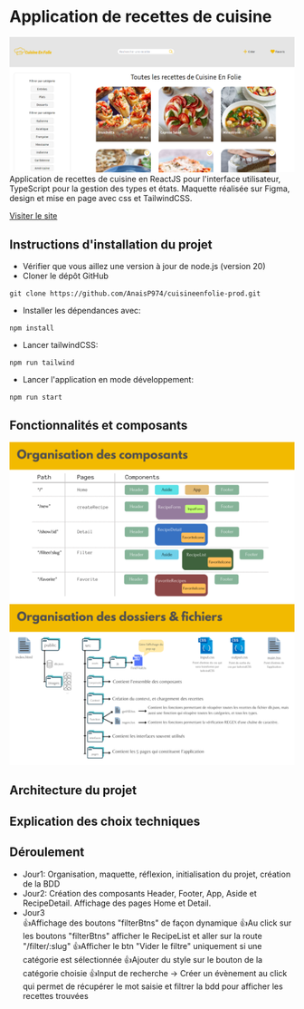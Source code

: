 # Application de recettes de cuisine

![Cuisine en folie](./public/images/cuisine_en_folie.png)  
Application de recettes de cuisine en ReactJS pour l'interface utilisateur, TypeScript pour la gestion des types et états.
Maquette réalisée sur Figma, design et mise en page avec css et TailwindCSS.

[Visiter le site](https://cuisineenfolie-prod.vercel.app/)

## Instructions d'installation du projet

- Vérifier que vous aillez une version à jour de node.js (version 20)
- Cloner le dépôt GitHub  

```git
git clone https://github.com/AnaisP974/cuisineenfolie-prod.git
```

- Installer les dépendances avec:

```git
npm install
```

- Lancer tailwindCSS:

```git
npm run tailwind
```

- Lancer l'application en mode développement:

```git
npm run start
```

## Fonctionnalités et composants

![Organisation des composants](./public/images/organisation_composants.png)  
![Organisation des fichiers](./public/images/organisation_fichiers.png)  

## Architecture du projet  

## Explication des choix techniques  

## Déroulement  

- Jour1: Organisation, maquette, réflexion, initialisation du projet, création de la BDD
- Jour2: Création des composants Header, Footer, App, Aside et RecipeDetail. Affichage des pages Home et Detail.
- Jour3  
👍Affichage des boutons "filterBtns" de façon dynamique
👍Au click sur les boutons "filterBtns" afficher le RecipeList et aller sur la route "/filter/:slug"
👍Afficher le btn "Vider le filtre" uniquement si une catégorie est sélectionnée
👍Ajouter du style sur le bouton de la catégorie choisie
👍Input de recherche -> Créer un évènement au click qui permet de récupérer le mot saisie et filtrer la bdd pour afficher les recettes trouvées
